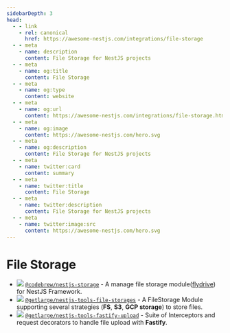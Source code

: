 ```yaml
---
sidebarDepth: 3
head:
  - - link
    - rel: canonical
      href: https://awesome-nestjs.com/integrations/file-storage
  - - meta
    - name: description
      content: File Storage for NestJS projects
  - - meta
    - name: og:title
      content: File Storage
  - - meta
    - name: og:type
      content: website
  - - meta
    - name: og:url
      content: https://awesome-nestjs.com/integrations/file-storage.html
  - - meta
    - name: og:image
      content: https://awesome-nestjs.com/hero.svg
  - - meta
    - name: og:description
      content: File Storage for NestJS projects
  - - meta
    - name: twitter:card
      content: summary
  - - meta
    - name: twitter:title
      content: File Storage
  - - meta
    - name: twitter:description
      content: File Storage for NestJS projects
  - - meta
    - name: twitter:image:src
      content: https://awesome-nestjs.com/hero.svg
---
```


# File Storage

- ![](https://img.shields.io/github/stars/codebrewlab/nestjs-storage.svg?style=flat-square) [`@codebrew/nestjs-storage`](https://github.com/codebrewlab/nestjs-storage) - A manage file storage module([flydrive](https://github.com/Slynova-Org/flydrive)) for NestJS Framework.
- ![](https://img.shields.io/github/stars/getlarge/nestjs-tools.svg?style=flat-square) [`@getlarge/nestjs-tools-file-storages`](https://github.com/getlarge/nestjs-tools/blob/main/packages/file-storage) - A FileStorage Module supporting several strategies (**FS**, **S3**, **GCP storage**) to store files.
- ![](https://img.shields.io/github/stars/getlarge/nestjs-tools.svg?style=flat-square) [`@getlarge/nestjs-tools-fastify-upload`](https://github.com/getlarge/nestjs-tools/tree/main/packages/fastify-upload) - Suite of Interceptors and request decorators to handle file upload with **Fastify**.
